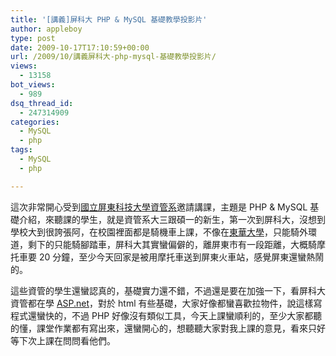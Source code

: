```yaml
---
title: '[講義]屏科大 PHP & MySQL 基礎教學投影片'
author: appleboy
type: post
date: 2009-10-17T17:10:59+00:00
url: /2009/10/講義屏科大-php-mysql-基礎教學投影片/
views:
  - 13158
bot_views:
  - 989
dsq_thread_id:
  - 247314909
categories:
  - MySQL
  - php
tags:
  - MySQL
  - php

---
```

這次非常開心受到[國立屏東科技大學資管系][1]邀請講課，主題是 PHP & MySQL 基礎介紹，來聽課的學生，就是資管系大三跟碩一的新生，第一次到屏科大，沒想到學校大到很誇張阿，在校園裡面都是騎機車上課，不像在[東華大學][2]，只能騎外環道，剩下的只能騎腳踏車，屏科大其實蠻偏僻的，離屏東市有一段距離，大概騎摩托車要 20 分鐘，至少今天回家是被用摩托車送到屏東火車站，感覺屏東還蠻熱鬧的。

這些資管的學生還蠻認真的，基礎實力還不錯，不過還是要在加強一下，看屏科大資管都在學 [ASP.net][3]，對於 html 有些基礎，大家好像都蠻喜歡拉物件，說這樣寫程式還蠻快的，不過 PHP 好像沒有類似工具，今天上課蠻順利的，至少大家都聽的懂，課堂作業都有寫出來，還蠻開心的，想聽聽大家對我上課的意見，看來只好等下次上課在問問看他們。

 [1]: http://www.mis.npust.edu.tw/index.jsp
 [2]: http://www.ndhu.edu.tw
 [3]: http://www.asp.net/